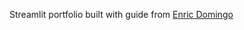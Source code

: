 Streamlit portfolio built with guide from [Enric Domingo](https://medium.com/@enricdomingo/create-your-data-ai-web-app-portfolio-with-streamlit-python-step-by-step-guide-f82fcd7dea95)
